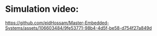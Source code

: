 # Simulation video:




https://github.com/eidHossam/Master-Embedded-Systems/assets/106603484/9fe53771-98b4-4d5f-be58-d754f27a849d

